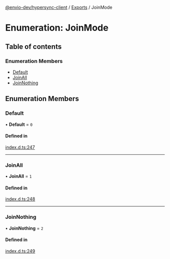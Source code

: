 [@envio-dev/hypersync-client](../README.md) / [Exports](../modules.md) / JoinMode

# Enumeration: JoinMode

## Table of contents

### Enumeration Members

- [Default](JoinMode.md#default)
- [JoinAll](JoinMode.md#joinall)
- [JoinNothing](JoinMode.md#joinnothing)

## Enumeration Members

### Default

• **Default** = ``0``

#### Defined in

[index.d.ts:247](https://github.com/Float-Capital/hypersync-client-node/blob/4ee0d9475a267b3a97cbbd6004114b9ba5d98295/index.d.ts#L247)

___

### JoinAll

• **JoinAll** = ``1``

#### Defined in

[index.d.ts:248](https://github.com/Float-Capital/hypersync-client-node/blob/4ee0d9475a267b3a97cbbd6004114b9ba5d98295/index.d.ts#L248)

___

### JoinNothing

• **JoinNothing** = ``2``

#### Defined in

[index.d.ts:249](https://github.com/Float-Capital/hypersync-client-node/blob/4ee0d9475a267b3a97cbbd6004114b9ba5d98295/index.d.ts#L249)
